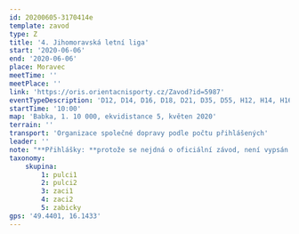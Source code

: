```yaml
---
id: 20200605-3170414e
template: zavod
type: Z
title: '4. Jihomoravská letní liga'
start: '2020-06-06'
end: '2020-06-06'
place: Moravec
meetTime: ''
meetPlace: ''
link: 'https://oris.orientacnisporty.cz/Zavod?id=5987'
eventTypeDescription: 'D12, D14, D16, D18, D21, D35, D55, H12, H14, H16, H18, H21, H35, H55, HD10'
startTime: '10:00'
map: 'Babka, 1. 10 000, ekvidistance 5, květen 2020'
terrain: ''
transport: 'Organizace společné dopravy podle počtu přihlášených'
leader: ''
note: "**Přihlášky: **protože se nejdná o oficiální závod, není vypsán v členské sekci. Přihlaste se prosím Drbčovi přes email. Omezený počet závodníků.\r\nKT - Krátká trať\r\nNa shromaždiště nebude kvůli opatřením proti šíření koronaviru umožněn přístup nikomu, kdo nebude řádně přihlášen.\r\n1. termín přihlášek: 04.06.2020 23:59."
taxonomy:
    skupina:
        1: pulci1
        2: pulci2
        3: zaci1
        4: zaci2
        5: zabicky
gps: '49.4401, 16.1433'
---
```

